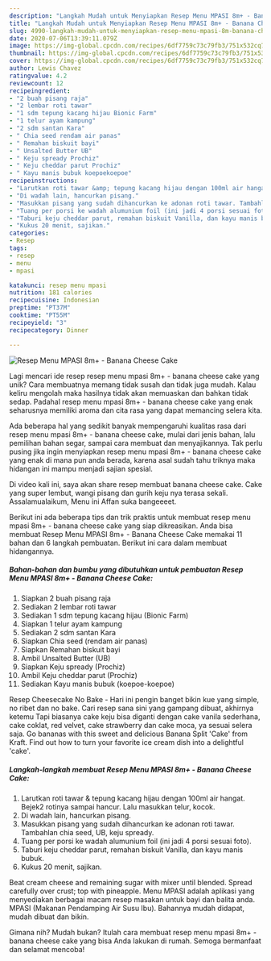 ```yaml
---
description: "Langkah Mudah untuk Menyiapkan Resep Menu MPASI 8m+ - Banana Cheese Cake, Lezat Sekali"
title: "Langkah Mudah untuk Menyiapkan Resep Menu MPASI 8m+ - Banana Cheese Cake, Lezat Sekali"
slug: 4990-langkah-mudah-untuk-menyiapkan-resep-menu-mpasi-8m-banana-cheese-cake-lezat-sekali
date: 2020-07-06T13:39:11.079Z
image: https://img-global.cpcdn.com/recipes/6df7759c73c79fb3/751x532cq70/resep-menu-mpasi-8m-banana-cheese-cake-foto-resep-utama.jpg
thumbnail: https://img-global.cpcdn.com/recipes/6df7759c73c79fb3/751x532cq70/resep-menu-mpasi-8m-banana-cheese-cake-foto-resep-utama.jpg
cover: https://img-global.cpcdn.com/recipes/6df7759c73c79fb3/751x532cq70/resep-menu-mpasi-8m-banana-cheese-cake-foto-resep-utama.jpg
author: Lewis Chavez
ratingvalue: 4.2
reviewcount: 12
recipeingredient:
- "2 buah pisang raja"
- "2 lembar roti tawar"
- "1 sdm tepung kacang hijau Bionic Farm"
- "1 telur ayam kampung"
- "2 sdm santan Kara"
- " Chia seed rendam air panas"
- " Remahan biskuit bayi"
- " Unsalted Butter UB"
- " Keju spready Prochiz"
- " Keju cheddar parut Prochiz"
- " Kayu manis bubuk koepoekoepoe"
recipeinstructions:
- "Larutkan roti tawar &amp; tepung kacang hijau dengan 100ml air hangat. Bejek2 rotinya sampai hancur. Lalu masukkan telur, kocok."
- "Di wadah lain, hancurkan pisang."
- "Masukkan pisang yang sudah dihancurkan ke adonan roti tawar. Tambahlan chia seed, UB, keju spready."
- "Tuang per porsi ke wadah alumunium foil (ini jadi 4 porsi sesuai foto)."
- "Taburi keju cheddar parut, remahan biskuit Vanilla, dan kayu manis bubuk."
- "Kukus 20 menit, sajikan."
categories:
- Resep
tags:
- resep
- menu
- mpasi

katakunci: resep menu mpasi 
nutrition: 181 calories
recipecuisine: Indonesian
preptime: "PT37M"
cooktime: "PT55M"
recipeyield: "3"
recipecategory: Dinner

---
```



![Resep Menu MPASI 8m+ - Banana Cheese Cake](https://img-global.cpcdn.com/recipes/6df7759c73c79fb3/751x532cq70/resep-menu-mpasi-8m-banana-cheese-cake-foto-resep-utama.jpg)

Lagi mencari ide resep resep menu mpasi 8m+ - banana cheese cake yang unik? Cara membuatnya memang tidak susah dan tidak juga mudah. Kalau keliru mengolah maka hasilnya tidak akan memuaskan dan bahkan tidak sedap. Padahal resep menu mpasi 8m+ - banana cheese cake yang enak seharusnya memiliki aroma dan cita rasa yang dapat memancing selera kita.

Ada beberapa hal yang sedikit banyak mempengaruhi kualitas rasa dari resep menu mpasi 8m+ - banana cheese cake, mulai dari jenis bahan, lalu pemilihan bahan segar, sampai cara membuat dan menyajikannya. Tak perlu pusing jika ingin menyiapkan resep menu mpasi 8m+ - banana cheese cake yang enak di mana pun anda berada, karena asal sudah tahu triknya maka hidangan ini mampu menjadi sajian spesial.

Di video kali ini, saya akan share resep membuat banana cheese cake. Cake yang super lembut, wangi pisang dan gurih keju nya terasa sekali. Assalamualaikum, Menu ini Affan suka bangeeeet.


Berikut ini ada beberapa tips dan trik praktis untuk membuat resep menu mpasi 8m+ - banana cheese cake yang siap dikreasikan. Anda bisa membuat Resep Menu MPASI 8m+ - Banana Cheese Cake memakai 11 bahan dan 6 langkah pembuatan. Berikut ini cara dalam membuat hidangannya.

<!--inarticleads1-->

##### Bahan-bahan dan bumbu yang dibutuhkan untuk pembuatan Resep Menu MPASI 8m+ - Banana Cheese Cake:

1. Siapkan 2 buah pisang raja
1. Sediakan 2 lembar roti tawar
1. Sediakan 1 sdm tepung kacang hijau (Bionic Farm)
1. Siapkan 1 telur ayam kampung
1. Sediakan 2 sdm santan Kara
1. Siapkan  Chia seed (rendam air panas)
1. Siapkan  Remahan biskuit bayi
1. Ambil  Unsalted Butter (UB)
1. Siapkan  Keju spready (Prochiz)
1. Ambil  Keju cheddar parut (Prochiz)
1. Sediakan  Kayu manis bubuk (koepoe-koepoe)


Resep Cheesecake No Bake - Hari ini pengin banget bikin kue yang simple, no ribet dan no bake. Cari resep sana sini yang gampang dibuat, akhirnya ketemu Tapi biasanya cake keju bisa diganti dengan cake vanila sederhana, cake coklat, red velvet, cake strawberry dan cake moca, ya sesuai selera saja. Go bananas with this sweet and delicious Banana Split &#39;Cake&#39; from Kraft. Find out how to turn your favorite ice cream dish into a delightful &#39;cake&#39;. 

<!--inarticleads2-->

##### Langkah-langkah membuat Resep Menu MPASI 8m+ - Banana Cheese Cake:

1. Larutkan roti tawar &amp; tepung kacang hijau dengan 100ml air hangat. Bejek2 rotinya sampai hancur. Lalu masukkan telur, kocok.
1. Di wadah lain, hancurkan pisang.
1. Masukkan pisang yang sudah dihancurkan ke adonan roti tawar. Tambahlan chia seed, UB, keju spready.
1. Tuang per porsi ke wadah alumunium foil (ini jadi 4 porsi sesuai foto).
1. Taburi keju cheddar parut, remahan biskuit Vanilla, dan kayu manis bubuk.
1. Kukus 20 menit, sajikan.


Beat cream cheese and remaining sugar with mixer until blended. Spread carefully over crust; top with pineapple. Menu MPASI adalah aplikasi yang menyediakan berbagai macam resep masakan untuk bayi dan balita anda. MPASI (Makanan Pendamping Air Susu Ibu). Bahannya mudah didapat, mudah dibuat dan bikin. 

Gimana nih? Mudah bukan? Itulah cara membuat resep menu mpasi 8m+ - banana cheese cake yang bisa Anda lakukan di rumah. Semoga bermanfaat dan selamat mencoba!
